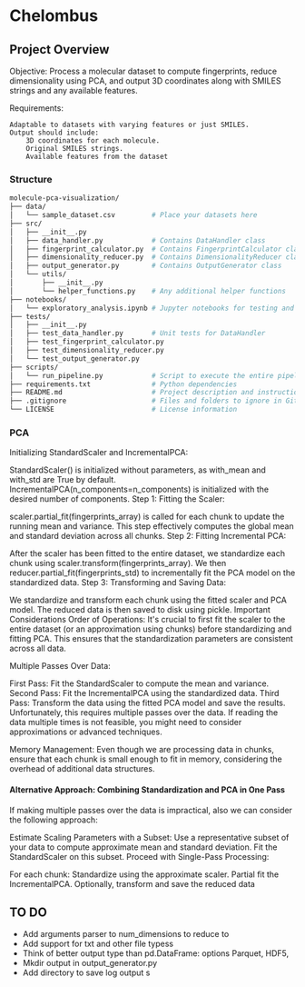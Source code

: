 # Chelombus

## Project Overview
Objective: Process a molecular dataset to compute fingerprints, reduce dimensionality using PCA, and output 3D coordinates along with SMILES strings and any available features.

Requirements:

    Adaptable to datasets with varying features or just SMILES.
    Output should include:
        3D coordinates for each molecule.
        Original SMILES strings.
        Available features from the dataset



### Structure

```bash
molecule-pca-visualization/
├── data/
│   └── sample_dataset.csv         # Place your datasets here
├── src/
│   ├── __init__.py
│   ├── data_handler.py            # Contains DataHandler class
│   ├── fingerprint_calculator.py  # Contains FingerprintCalculator class
│   ├── dimensionality_reducer.py  # Contains DimensionalityReducer class
│   ├── output_generator.py        # Contains OutputGenerator class
│   └── utils/
│       ├── __init__.py
│       └── helper_functions.py    # Any additional helper functions
├── notebooks/
│   └── exploratory_analysis.ipynb # Jupyter notebooks for testing and analysis
├── tests/
│   ├── __init__.py
│   ├── test_data_handler.py       # Unit tests for DataHandler
│   ├── test_fingerprint_calculator.py
│   ├── test_dimensionality_reducer.py
│   └── test_output_generator.py
├── scripts/
│   └── run_pipeline.py            # Script to execute the entire pipeline
├── requirements.txt               # Python dependencies
├── README.md                      # Project description and instructions
├── .gitignore                     # Files and folders to ignore in Git
└── LICENSE                        # License information
```


### PCA 

Initializing StandardScaler and IncrementalPCA:

StandardScaler() is initialized without parameters, as with_mean and with_std are True by default.
IncrementalPCA(n_components=n_components) is initialized with the desired number of components.
Step 1: Fitting the Scaler:

scaler.partial_fit(fingerprints_array) is called for each chunk to update the running mean and variance.
This step effectively computes the global mean and standard deviation across all chunks.
Step 2: Fitting Incremental PCA:

After the scaler has been fitted to the entire dataset, we standardize each chunk using scaler.transform(fingerprints_array).
We then reducer.partial_fit(fingerprints_std) to incrementally fit the PCA model on the standardized data.
Step 3: Transforming and Saving Data:

We standardize and transform each chunk using the fitted scaler and PCA model.
The reduced data is then saved to disk using pickle.
Important Considerations
Order of Operations: It's crucial to first fit the scaler to the entire dataset (or an approximation using chunks) before standardizing and fitting PCA. This ensures that the standardization parameters are consistent across all data.

Multiple Passes Over Data:

First Pass: Fit the StandardScaler to compute the mean and variance.
Second Pass: Fit the IncrementalPCA using the standardized data.
Third Pass: Transform the data using the fitted PCA model and save the results.
Unfortunately, this requires multiple passes over the data. If reading the data multiple times is not feasible, you might need to consider approximations or advanced techniques.

Memory Management: Even though we are processing data in chunks, ensure that each chunk is small enough to fit in memory, considering the overhead of additional data structures.

#### Alternative Approach: Combining Standardization and PCA in One Pass
If making multiple passes over the data is impractical, also we can consider the following approach:

Estimate Scaling Parameters with a Subset:
    Use a representative subset of your data to compute approximate mean and standard deviation.
    Fit the StandardScaler on this subset.
    Proceed with Single-Pass Processing:

For each chunk:
Standardize using the approximate scaler.
Partial fit the IncrementalPCA.
Optionally, transform and save the reduced data


## TO DO
- Add arguments parser to num_dimensions to reduce to 
- Add support for txt and other file typess
- Think of better output type than pd.DataFrame: options Parquet, HDF5, 
- Mkdir output in output_generator.py
- Add directory to save log output s